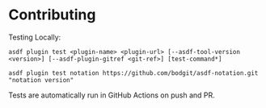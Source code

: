 # Contributing

Testing Locally:

```shell
asdf plugin test <plugin-name> <plugin-url> [--asdf-tool-version <version>] [--asdf-plugin-gitref <git-ref>] [test-command*]

asdf plugin test notation https://github.com/bodgit/asdf-notation.git "notation version"
```

Tests are automatically run in GitHub Actions on push and PR.
